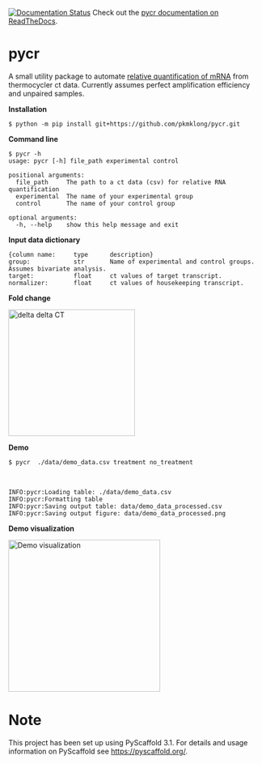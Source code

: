 [![Documentation Status](https://readthedocs.org/projects/docs/badge/?version=latest)](https://pycr.readthedocs.io/en/latest/) Check out the [pycr documentation on ReadTheDocs](https://pycr.readthedocs.io/en/latest/). 


pycr
====
A small utility package to automate [relative quantification of mRNA](https://en.wikipedia.org/wiki/Real-time_polymerase_chain_reaction) from thermocycler ct data. 
Currently assumes perfect amplification efficiency and unpaired samples.

<b>Installation</b>

    $ python -m pip install git+https://github.com/pkmklong/pycr.git

<b>Command line</b>

    $ pycr -h
    usage: pycr [-h] file_path experimental control

    positional arguments:
      file_path     The path to a ct data (csv) for relative RNA quantification
      experimental  The name of your experimental group
      control       The name of your control group

    optional arguments:
      -h, --help    show this help message and exit
      

<b>Input data dictionary</b>
```
{column name:     type      description}
group:            str       Name of experimental and control groups. Assumes bivariate analysis.
target:           float     ct values of target transcript.
normalizer:       float     ct values of housekeeping transcript.
```

<b>Fold change</b>

<img src="https://github.com/pkmklong/pycr/blob/master/images/ddct.svg" height="250"  class="center" title="delta delta CT">


<b>Demo</b>

    $ pycr  ./data/demo_data.csv treatment no_treatment
<br>    

    INFO:pycr:Loading table: ./data/demo_data.csv
    INFO:pycr:Formatting table
    INFO:pycr:Saving output table: data/demo_data_processed.csv
    INFO:pycr:Saving output figure: data/demo_data_processed.png

<b>Demo visualization</b>

<img src="https://github.com/pkmklong/pycr/blob/master/images/demo_data_processed.png" height="300"  class="center" title="Demo visualization">


Note
====

This project has been set up using PyScaffold 3.1. For details and usage
information on PyScaffold see https://pyscaffold.org/.
